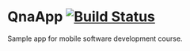 # QnaApp [![Build Status](https://travis-ci.org/SrsDanny/QnaApp.svg?branch=master)](https://travis-ci.org/SrsDanny/QnaApp)
Sample app for mobile software development course.

